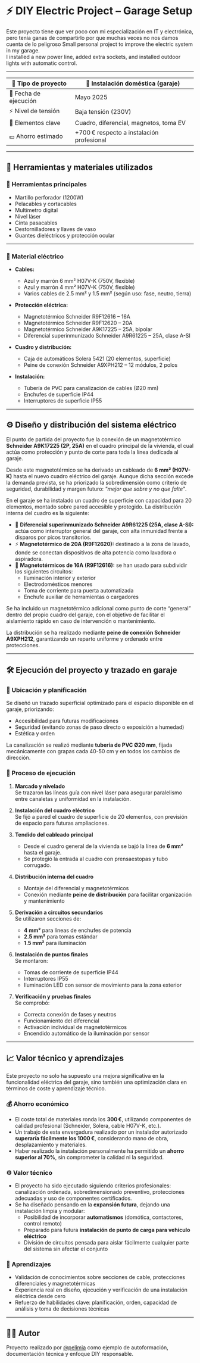 # ⚡ DIY Electric Project – Garage Setup

Este proyecto tiene que ver poco con mi especialización en IT y electrónica, pero tenía ganas de compartirlo por que muchas veces no nos damos cuenta de lo peligroso
Small personal project to improve the electric system in my garage.  
I installed a new power line, added extra sockets, and installed outdoor lights with automatic control.  

---

| 🔧 Tipo de proyecto | 🏡 Instalación doméstica (garaje) |
|---------------------|----------------------------------|
| 📅 Fecha de ejecución | Mayo 2025 |
| ⚡ Nivel de tensión | Baja tensión (230V) |
| 🔌 Elementos clave | Cuadro, diferencial, magnetos, toma EV |
| 💶 Ahorro estimado | +700 € respecto a instalación profesional |


---

## 🧰 Herramientas y materiales utilizados

### 🔧 Herramientas principales
- Martillo perforador (1200W)
- Pelacables y cortacables
- Multímetro digital
- Nivel láser
- Cinta pasacables
- Destornilladores y llaves de vaso
- Guantes dieléctricos y protección ocular

---

### 🔌 Material eléctrico
- **Cables:**
  - Azul y marrón 6 mm² H07V-K (750V, flexible)
  - Azul y marrón 4 mm² H07V-K (750V, flexible)
  - Varios cables de 2.5 mm² y 1.5 mm² (según uso: fase, neutro, tierra)

- **Protección eléctrica:**
  - Magnetotérmico Schneider R9F12616 – 16A
  - Magnetotérmico Schneider R9F12620 – 20A
  - Magnetotérmico Schneider A9K17225 – 25A, bipolar
  - Diferencial superinmunizado Schneider A9R61225 – 25A, clase A-SI

- **Cuadro y distribución:**
  - Caja de automáticos Solera 5421 (20 elementos, superficie)
  - Peine de conexión Schneider A9XPH212 – 12 módulos, 2 polos

- **Instalación:**
  - Tubería de PVC para canalización de cables (Ø20 mm)
  - Enchufes de superficie IP44
  - Interruptores de superficie IP55

---

## ⚙️ Diseño y distribución del sistema eléctrico

El punto de partida del proyecto fue la conexión de un magnetotérmico **Schneider A9K17225 (2P, 25A)** en el cuadro principal de la vivienda, el cual actúa como protección y punto de corte para toda la línea dedicada al garaje.

Desde este magnetotérmico se ha derivado un cableado de **6 mm² (H07V-K)** hasta el nuevo cuadro eléctrico del garaje. Aunque dicha sección excede la demanda prevista, se ha priorizado la sobredimensión como criterio de seguridad, durabilidad y margen futuro: *"mejor que sobre y no que falte"*.

En el garaje se ha instalado un cuadro de superficie con capacidad para 20 elementos, montado sobre pared accesible y protegido. La distribución interna del cuadro es la siguiente:

- 🔌 **Diferencial superinmunizado Schneider A9R61225 (25A, clase A-SI):** actúa como interruptor general del garaje, con alta inmunidad frente a disparos por picos transitorios.
- ⚡ **Magnetotérmico de 20A (R9F12620):** destinado a la zona de lavado, donde se conectan dispositivos de alta potencia como lavadora o aspiradora.
- 🔧 **Magnetotérmicos de 16A (R9F12616):** se han usado para subdividir los siguientes circuitos:
  - Iluminación interior y exterior
  - Electrodomésticos menores
  - Toma de corriente para puerta automatizada
  - Enchufe auxiliar de herramientas o cargadores

Se ha incluido un magnetotérmico adicional como punto de corte “general” dentro del propio cuadro del garaje, con el objetivo de facilitar el aislamiento rápido en caso de intervención o mantenimiento.

La distribución se ha realizado mediante **peine de conexión Schneider A9XPH212**, garantizando un reparto uniforme y ordenado entre protecciones.  

---

## 🛠️ Ejecución del proyecto y trazado en garaje

### 📍 Ubicación y planificación

Se diseñó un trazado superficial optimizado para el espacio disponible en el garaje, priorizando:
- Accesibilidad para futuras modificaciones
- Seguridad (evitando zonas de paso directo o exposición a humedad)
- Estética y orden

La canalización se realizó mediante **tubería de PVC Ø20 mm**, fijada mecánicamente con grapas cada 40-50 cm y en todos los cambios de dirección.


### 🔩 Proceso de ejecución

1. **Marcado y nivelado**  
   Se trazaron las líneas guía con nivel láser para asegurar paralelismo entre canaletas y uniformidad en la instalación.

2. **Instalación del cuadro eléctrico**  
   Se fijó a pared el cuadro de superficie de 20 elementos, con previsión de espacio para futuras ampliaciones.

3. **Tendido del cableado principal**  
   - Desde el cuadro general de la vivienda se bajó la línea de **6 mm²** hasta el garaje.
   - Se protegió la entrada al cuadro con prensaestopas y tubo corrugado.

4. **Distribución interna del cuadro**  
   - Montaje del diferencial y magnetotérmicos
   - Conexión mediante **peine de distribución** para facilitar organización y mantenimiento

5. **Derivación a circuitos secundarios**  
   Se utilizaron secciones de:
   - **4 mm²** para líneas de enchufes de potencia
   - **2.5 mm²** para tomas estándar
   - **1.5 mm²** para iluminación

6. **Instalación de puntos finales**  
   Se montaron:
   - Tomas de corriente de superficie IP44
   - Interruptores IP55
   - Iluminación LED con sensor de movimiento para la zona exterior

7. **Verificación y pruebas finales**  
   Se comprobó:
   - Correcta conexión de fases y neutros
   - Funcionamiento del diferencial
   - Activación individual de magnetotérmicos
   - Encendido automático de la iluminación por sensor

---

## 📈 Valor técnico y aprendizajes

Este proyecto no solo ha supuesto una mejora significativa en la funcionalidad eléctrica del garaje, sino también una optimización clara en términos de coste y aprendizaje técnico.

### 💰 Ahorro económico

- El coste total de materiales ronda los **300 €**, utilizando componentes de calidad profesional (Schneider, Solera, cable H07V-K, etc.).
- Un trabajo de esta envergadura realizado por un instalador autorizado **superaría fácilmente los 1000 €**, considerando mano de obra, desplazamiento y materiales.
- Haber realizado la instalación personalmente ha permitido un **ahorro superior al 70%**, sin comprometer la calidad ni la seguridad.

### ⚙️ Valor técnico

- El proyecto ha sido ejecutado siguiendo criterios profesionales: canalización ordenada, sobredimensionado preventivo, protecciones adecuadas y uso de componentes certificados.
- Se ha diseñado pensando en la **expansión futura**, dejando una instalación limpia y modular:
  - Posibilidad de incorporar **automatismos** (domótica, contactores, control remoto)
  - Preparado para futura **instalación de punto de carga para vehículo eléctrico**
  - División de circuitos pensada para aislar fácilmente cualquier parte del sistema sin afectar el conjunto

### 🧠 Aprendizajes

- Validación de conocimientos sobre secciones de cable, protecciones diferenciales y magnetotérmicas
- Experiencia real en diseño, ejecución y verificación de una instalación eléctrica desde cero
- Refuerzo de habilidades clave: planificación, orden, capacidad de análisis y toma de decisiones técnicas



---

## 🙋‍♂️ Autor

Proyecto realizado por [@pelimia](https://github.com/pelimia) como ejemplo de autoformación, documentación técnica y enfoque DIY responsable.




